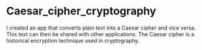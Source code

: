 # Caesar_cipher_cryptography
I created an app that converts plain text into a Caesar cipher and vice versa. This text can then be shared with other applications. The Caesar cipher is a historical encryption technique used in cryptography.
